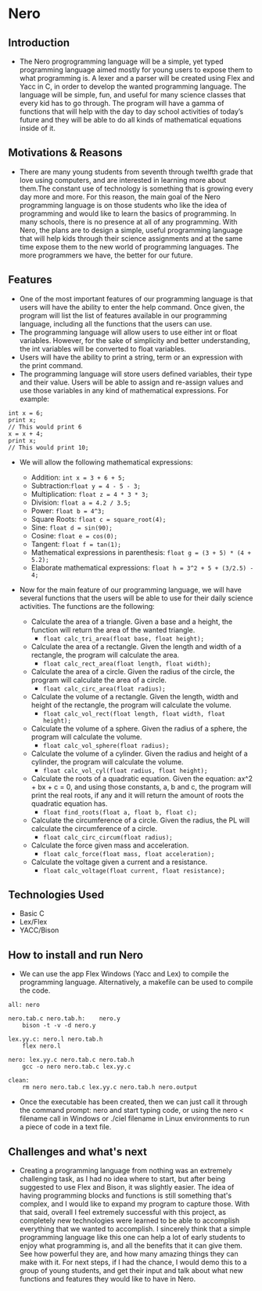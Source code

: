 # Nero

## Introduction ##
* The Nero progrogramming language will be a simple, yet typed programming language aimed mostly for young users to expose them to what programming is. A lexer and a parser will be created using Flex and Yacc in C, in order to develop the wanted programming language. The language will be simple, fun, and useful for many science classes that every kid has to go through. The program will have a gamma of functions that will help with the day to day school activities of today’s future and they will be able to do all kinds of mathematical equations inside of it.

## Motivations & Reasons ##
* There are many young students from seventh through twelfth grade that love using computers, and are interested in learning more about them.The constant use of technology is something that is growing every day more and more. For this reason, the main goal of the Nero programming language is on those students who like the idea of programming and would like to learn the basics of programming. In many schools, there is no presence at all of any programming. With Nero, the plans are to design a simple, useful programming language that will help kids through their science assignments and at the same time expose them to the new world of programming languages. The more programmers we have, the better for our future. 

## Features ##
* One of the most important features of our programming language is that users will have the ability to enter the help command. Once given, the program will list the list of features available in our programming language, including all the functions that the users can use.
* The programming language will allow users to use either int or float variables. However, for the sake of simplicity and better understanding, the int variables will be converted to float variables. 
* Users will have the ability to print a string, term or an expression with the print command.
* The programming language will store users defined variables, their type and their value. Users will be able to assign and re-assign values and use those variables in any kind of mathematical expressions. For example:
```
int x = 6;
print x;
// This would print 6
x = x + 4;
print x;
// This would print 10;
```

* We will allow the following mathematical expressions:
    * Addition: ```int x = 3 + 6 + 5;```
    * Subtraction:```float y = 4 - 5 - 3;```
    * Multiplication: ```float z = 4 * 3 * 3;```
    * Division: ```float a = 4.2 / 3.5;```
    * Power: ```float b = 4^3;```
    * Square Roots: ```float c = square_root(4); ```
    * Sine: ```float d = sin(90);```
    * Cosine: ```float e = cos(0);```
    * Tangent: ```float f = tan(1);```
    * Mathematical expressions in parenthesis: ```float g = (3 + 5) * (4 + 5.2);```
    * Elaborate mathematical expressions: ```float h = 3^2 + 5 + (3/2.5) - 4;```

* Now for the main feature of our programming language, we will have several functions that the users will be able to use for their daily science activities. The functions are the following:
    * Calculate the area of a triangle. Given a base and a height, the function will return the area of the wanted triangle.
         * ```float calc_tri_area(float base, float height);```
    * Calculate the area of a rectangle. Given the length and width of a rectangle, the program will calculate the area.
         * ```float calc_rect_area(float length, float width);```
    * Calculate the area of a circle. Given the radius of the circle, the program will calculate the area of a circle.
         * ```float calc_circ_area(float radius);```
    * Calculate the volume of a rectangle. Given the length, width and height of the rectangle, the program will calculate the volume.
         * ```float calc_vol_rect(float length, float width, float height);```
    * Calculate the volume of a sphere. Given the radius of a sphere, the program will calculate the volume.
         * ```float calc_vol_sphere(float radius);```
    * Calculate the volume of a cylinder. Given the radius and height of a cylinder, the program will calculate the volume.
         * ```float calc_vol_cyl(float radius, float height);```
    * Calculate the roots of a quadratic equation. Given the equation: ax^2 + bx + c = 0, and using those constants, a, b and c, the program will print the real roots, if any and it will return the amount of roots the quadratic equation has.
         * ```float find_roots(float a, float b, float c); ```
    * Calculate the circumference of a circle. Given the radius, the PL will calculate the circumference of a circle.
         * ```float calc_circ_circum(float radius);```
    * Calculate the force given mass and acceleration.
         * ```float calc_force(float mass, float acceleration);```
    * Calculate the voltage given a current and a resistance.
         * ```float calc_voltage(float current, float resistance);```

## Technologies Used ##
* Basic C
* Lex/Flex
* YACC/Bison

## How to install and run Nero ##
* We can use the app Flex Windows (Yacc and Lex) to compile the programming language. Alternatively, a makefile can be used to compile the code.
```
all: nero

nero.tab.c nero.tab.h:    nero.y
    bison -t -v -d nero.y

lex.yy.c: nero.l nero.tab.h
    flex nero.l

nero: lex.yy.c nero.tab.c nero.tab.h
    gcc -o nero nero.tab.c lex.yy.c

clean:
    rm nero nero.tab.c lex.yy.c nero.tab.h nero.output
```

* Once the executable has been created, then we can just call it through the command prompt: nero and start typing code, or using the nero < filename call in Windows or ./ciel filename in Linux environments to run a piece of code in a text file. 

## Challenges and what's next ##
* Creating a programming language from nothing was an extremely challenging task, as I had no idea where to start, but after being suggested to use Flex and Bison, it was slightly easier. The idea of having programming blocks and functions is still something that's complex, and I would like to expand my program to capture those.  With that said, overall I feel extremely successful with this project, as completely new technologies were learned to be able to accomplish everything that we wanted to accomplish. I sincerely think that a simple programming language like this one can help a lot of early students to enjoy what programming is, and all the benefits that it can give them. See how powerful they are, and how many amazing things they can make with it. For next steps, if I had the chance, I would demo this to a group of young students, and get their input and talk about what new functions and features they would like to have in Nero.
